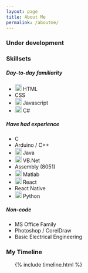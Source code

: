```yaml
---
layout: page
title: About Me
permalink: /aboutme/
---
```

<div class="red-text center-align"><i class="fa fa-exclamation-triangle fa-lg" aria-hidden="true"></i> </div>
<h3 class="red-text lighten-1 center-align">Under development</h3>
<div class="progress red lighten-4">
    <div class="indeterminate red"></div>
</div>
<div>
    <section id="skillset">
            <div class="row">
                <div class="col s12 m12 l12" style="padding:0">
                    <h3 class="blue-text lighten-1 center-align">Skillsets</h3>
                    <div class="row center-align">
                        <div class="col s12 m6 l4">
                            <h5 class="tooltipped" data-position="top" data-delay="50" data-tooltip="Comfortable and confidently using it">Day-to-day familiarity</h5>
                            <ul class="skillset">
                                <li><img src="https://img.stackshare.io/service/2538/kEpgHiC9.png" style="height:18px;width:18px"/> HTML</li>
                                <li><i class="fa fa-css3" aria-hidden="true"></i> CSS</li>
                                <li><img src="https://img.stackshare.io/service/1209/javascript.jpeg" style="height:18px;width:18px"/> Javascript</li>
                                <li><img src="https://img.stackshare.io/service/1014/f_3aOvZe.png" style="height:18px;width:18px"/> C#</li>
                            </ul>
                        </div>
                        <div class="col s12 m6 l4">
                            <h5>Have had experience</h5>
                            <ul class="skillset">
                                <li>C</li>
                                <li><i class="fa fa-microchip" aria-hidden="true"></i> Arduino / C++</li>
                                <li><img src="https://img.stackshare.io/service/1010/m8jf0po4imu8t5eemjdd.png" style="height:18px;width:18px"/> Java</li>
                                <li><img src="https://img.stackshare.io/service/1014/f_3aOvZe.png" style="height:18px;width:18px"/> VB.Net</li>
                                <li><i class="fa fa-microchip" aria-hidden="true"></i> Assembly (8051)</li>
                                <li><img src="https://img.stackshare.io/service/1214/h5g3etjnacmazg8oq17z.jpeg" style="height:18px;width:18px"/> Matlab</li>
                                <li><img src="https://img.stackshare.io/service/1020/OYIaJ1KK.png" style="height:18px;width:18px"/> React</li>
                                <li>React Native</li>
                                <li><img src="https://img.stackshare.io/service/993/pUBY5pVj.png" style="height:18px;width:18px"/> Python</li>
                            </ul>
                        </div>
                        <div class="col s12 m6 l4">
                            <h5>Non-code</h5>
                            <ul class="skillset">
                                <li>MS Office Family</li>
                                <li>Photoshop / CorelDraw</li>
                                <li>Basic Electrical Engineering</li>
                            </ul>
                        </div>
                    </div>
                </div>
            </div>
    </section>
</div>
<div>
    <section id="timeline">
        <div class="container-front" id="tl-style">
            <div class="row">
                <div class="col s12 m12 l12" style="padding:0">
                    <h3 class="blue-text lighten-1 center-align">My Timeline</h3>
                    <ul class="timeline">
                        {% include timeline.html %}
                    </ul>
                </div>
            </div>
        </div>
    </section>
</div>